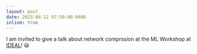 ```yaml
---
layout: post
date: 2023-04-12 07:59:00-0400
inline: true
---
```


 I am invited to give a talk about network comprssion at the ML Workshop at [IDEAL](https://www.ideal-institute.org/2023/03/09/workshop-on-machine-learning-interpretability-and-logic/)! :smiley:    
